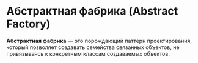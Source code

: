 # Абстрактная фабрика (Abstract Factory)

**Абстрактная фабрика** — это порождающий паттерн проектирования, 
который позволяет создавать семейства связанных объектов, 
не привязываясь к конкретным классам создаваемых объектов.